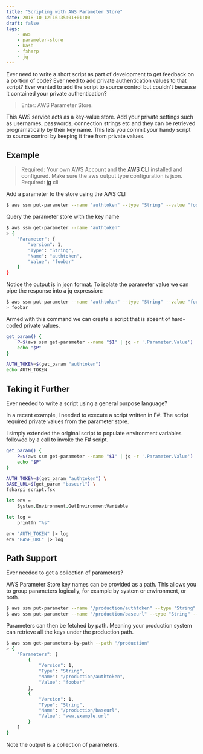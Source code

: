 ```yaml
---
title: "Scripting with AWS Parameter Store" 
date: 2018-10-12T16:35:01+01:00
draft: false
tags:
    - aws
    - parameter-store
    - bash
    - fsharp
    - jq
---
```


Ever need to write a short script as part of development to get feedback on a portion of code? Ever need to add private authentication values to that script? Ever wanted to add the script to source control but couldn't because it contained your private authentication?

> Enter: AWS Parameter Store.

This AWS service acts as a key-value store. Add your private settings such as usernames, passwords, connection strings etc and they can be retrieved programatically by their key name. This lets you commit your handy script to source control by keeping it free from private values.

## Example

> Required: Your own AWS Account and the [AWS CLI](https://docs.aws.amazon.com/cli/latest/reference/ssm) installed and configured. Make sure the aws output type configuration is json. 
> Required: [jq](https://stedolan.github.io/jq/manual/) cli

Add a parameter to the store using the AWS CLI
```bash
$ aws ssm put-parameter --name "authtoken" --type "String" --value "foobar"
```

Query the parameter store with the key name
```bash
$ aws ssm get-parameter --name "authtoken"
> {
    "Parameter": {
        "Version": 1,
        "Type": "String",
        "Name": "authtoken",
        "Value": "foobar"
    }
}
```

Notice the output is in json format. To isolate the parameter value we can pipe the response into a jq expression:
```bash
$ aws ssm put-parameter --name "authtoken" --type "String" --value "foobar" | jq -r .Parameter.Value
> foobar
```

Armed with this command we can create a script that is absent of hard-coded private values.

```bash
get_param() {
    P=$(aws ssm get-parameter --name "$1" | jq -r '.Parameter.Value')
    echo "$P"
}

AUTH_TOKEN=$(get_param "authtoken")
echo AUTH_TOKEN
```

## Taking it Further

Ever needed to write a script using a general purpose language?

In a recent example, I needed to execute a script written in F#. The script required private values from the parameter store.

I simply extended the original script to populate environment variables followed by a call to invoke the F# script.

```bash
get_param() {
    P=$(aws ssm get-parameter --name "$1" | jq -r '.Parameter.Value')
    echo "$P"
}

AUTH_TOKEN=$(get_param "authtoken") \
BASE_URL=$(get_param "baseurl") \
fsharpi script.fsx
```

```fsharp
let env =
    System.Environment.GetEnvironmentVariable

let log =
    printfn "%s"

env "AUTH_TOKEN" |> log
env "BASE_URL" |> log
```

## Path Support

Ever needed to get a collection of parameters?

AWS Parameter Store key names can be provided as a path. This allows you to group parameters logically, for example by system or environment, or both.

```bash
$ aws ssm put-parameter --name "/production/authtoken" --type "String" --value "foobar"
$ aws ssm put-parameter --name "/production/baseurl" --type "String" --value "www.example.url"
```

Parameters can then be fetched by path. Meaning your production system can retrieve all the keys under the production path.

```bash
$ aws ssm get-parameters-by-path --path "/production"
> {
    "Parameters": [
        {
            "Version": 1,
            "Type": "String",
            "Name": "/production/authtoken",
            "Value": "foobar"
        },
        {
            "Version": 1,
            "Type": "String",
            "Name": "/production/baseurl",
            "Value": "www.example.url"
        }
    ]
}
```

Note the output is a collection of parameters.